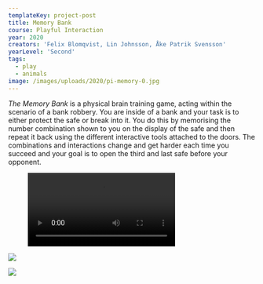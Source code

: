 ```yaml
---
templateKey: project-post
title: Memory Bank
course: Playful Interaction
year: 2020
creators: 'Felix Blomqvist, Lin Johnsson, Åke Patrik Svensson'
yearLevel: 'Second'
tags:
  - play
  - animals
image: /images/uploads/2020/pi-memory-0.jpg
---
```


_The Memory Bank_ is a physical brain training game, acting within the scenario of a bank robbery. You are inside of a bank and your task is to either protect the safe or break into it. You do this by memorising the number combination shown to you on the display of the safe and then repeat it back using the different interactive tools attached to the doors. The combinations and interactions change and get harder each time you succeed and your goal is to open the third and last safe before your opponent. 

<figure>
<video controls src="https://api.kaltura.nordu.net/p/326/sp/0/playManifest/entryId/0_kvcgixi9/format/url/flavorParamId/0/video.mp4"></video>
</figure>

![](/images/uploads/2020/pi-memory-1.jpg)

![](/images/uploads/2020/pi-memory-2.jpg)
